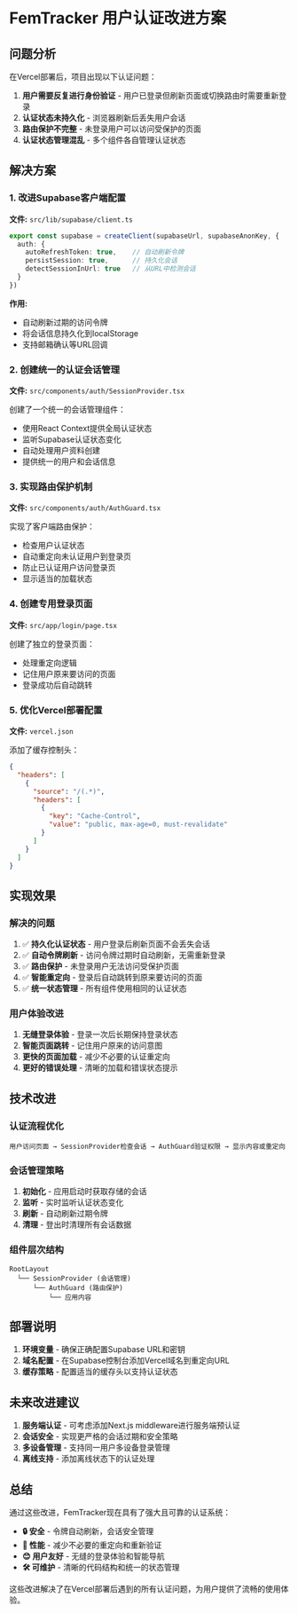 # FemTracker 用户认证改进方案

## 问题分析

在Vercel部署后，项目出现以下认证问题：

1. **用户需要反复进行身份验证** - 用户已登录但刷新页面或切换路由时需要重新登录
2. **认证状态未持久化** - 浏览器刷新后丢失用户会话
3. **路由保护不完整** - 未登录用户可以访问受保护的页面
4. **认证状态管理混乱** - 多个组件各自管理认证状态

## 解决方案

### 1. 改进Supabase客户端配置

**文件:** `src/lib/supabase/client.ts`

```typescript
export const supabase = createClient(supabaseUrl, supabaseAnonKey, {
  auth: {
    autoRefreshToken: true,    // 自动刷新令牌
    persistSession: true,      // 持久化会话
    detectSessionInUrl: true   // 从URL中检测会话
  }
})
```

**作用:**
- 自动刷新过期的访问令牌
- 将会话信息持久化到localStorage
- 支持邮箱确认等URL回调

### 2. 创建统一的认证会话管理

**文件:** `src/components/auth/SessionProvider.tsx`

创建了一个统一的会话管理组件：
- 使用React Context提供全局认证状态
- 监听Supabase认证状态变化
- 自动处理用户资料创建
- 提供统一的用户和会话信息

### 3. 实现路由保护机制

**文件:** `src/components/auth/AuthGuard.tsx`

实现了客户端路由保护：
- 检查用户认证状态
- 自动重定向未认证用户到登录页
- 防止已认证用户访问登录页
- 显示适当的加载状态

### 4. 创建专用登录页面

**文件:** `src/app/login/page.tsx`

创建了独立的登录页面：
- 处理重定向逻辑
- 记住用户原来要访问的页面
- 登录成功后自动跳转

### 5. 优化Vercel部署配置

**文件:** `vercel.json`

添加了缓存控制头：
```json
{
  "headers": [
    {
      "source": "/(.*)",
      "headers": [
        {
          "key": "Cache-Control",
          "value": "public, max-age=0, must-revalidate"
        }
      ]
    }
  ]
}
```

## 实现效果

### 解决的问题

1. ✅ **持久化认证状态** - 用户登录后刷新页面不会丢失会话
2. ✅ **自动令牌刷新** - 访问令牌过期时自动刷新，无需重新登录
3. ✅ **路由保护** - 未登录用户无法访问受保护页面
4. ✅ **智能重定向** - 登录后自动跳转到原来要访问的页面
5. ✅ **统一状态管理** - 所有组件使用相同的认证状态

### 用户体验改进

1. **无缝登录体验** - 登录一次后长期保持登录状态
2. **智能页面跳转** - 记住用户原来的访问意图
3. **更快的页面加载** - 减少不必要的认证重定向
4. **更好的错误处理** - 清晰的加载和错误状态提示

## 技术改进

### 认证流程优化

```
用户访问页面 → SessionProvider检查会话 → AuthGuard验证权限 → 显示内容或重定向
```

### 会话管理策略

1. **初始化** - 应用启动时获取存储的会话
2. **监听** - 实时监听认证状态变化
3. **刷新** - 自动刷新过期令牌
4. **清理** - 登出时清理所有会话数据

### 组件层次结构

```
RootLayout
  └── SessionProvider (会话管理)
      └── AuthGuard (路由保护)
          └── 应用内容
```

## 部署说明

1. **环境变量** - 确保正确配置Supabase URL和密钥
2. **域名配置** - 在Supabase控制台添加Vercel域名到重定向URL
3. **缓存策略** - 配置适当的缓存头以支持认证状态

## 未来改进建议

1. **服务端认证** - 可考虑添加Next.js middleware进行服务端预认证
2. **会话安全** - 实现更严格的会话过期和安全策略
3. **多设备管理** - 支持同一用户多设备登录管理
4. **离线支持** - 添加离线状态下的认证处理

## 总结

通过这些改进，FemTracker现在具有了强大且可靠的认证系统：

- **🔒 安全** - 令牌自动刷新，会话安全管理
- **🚀 性能** - 减少不必要的重定向和重新验证
- **😊 用户友好** - 无缝的登录体验和智能导航
- **🛠 可维护** - 清晰的代码结构和统一的状态管理

这些改进解决了在Vercel部署后遇到的所有认证问题，为用户提供了流畅的使用体验。 
